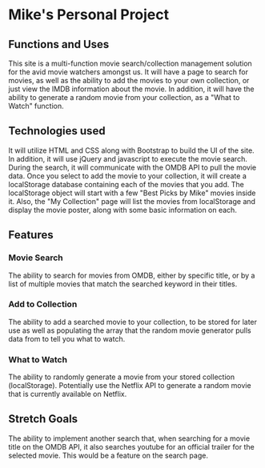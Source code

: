 # Mike's Personal Project


## Functions and Uses

This site is a multi-function movie search/collection management solution for the avid
movie watchers amongst us.  It will have a page to search for movies, as well as
the ability to add the movies to your own collection, or just view the IMDB information
about the movie.  In addition, it will have the ability to generate a random movie
from your collection, as a "What to Watch" function.

## Technologies used

It will utilize HTML and CSS along with Bootstrap to build the UI of the site.  In addition,
it will use jQuery and javascript to execute the movie search.  During the search,
it will communicate with the OMDB API to pull the movie data.  Once you select
to add the movie to your collection, it will create a localStorage database containing
each of the movies that you add.  The localStorage object will start with a few
"Best Picks by Mike" movies inside it.  Also, the "My Collection" page will list the
movies from localStorage and display the movie poster, along with some basic information
on each.



## Features

### Movie Search

The ability to search for movies from OMDB, either by specific title, or by a list
of multiple movies that match the searched keyword in their titles.


### Add to Collection

The ability to add a searched movie to your collection, to be stored for later use
as well as populating the array that the random movie generator pulls data from
to tell you what to watch.

### What to Watch

The ability to randomly generate a movie from your stored collection (localStorage).
Potentially use the Netflix API to generate a random movie that is currently available
on Netflix.


## Stretch Goals

The ability to implement another search that, when searching for a movie title on
the OMDB API, it also searches youtube for an official trailer for the selected
movie.  This would be a feature on the search page.
